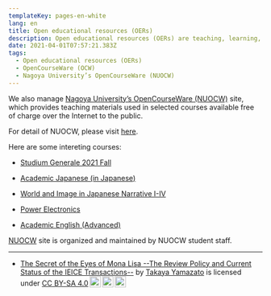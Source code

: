 ```yaml
---
templateKey: pages-en-white
lang: en
title: Open educational resources (OERs)
description: Open educational resources (OERs) are teaching, learning, or research materials that are available in the public domain or released with an intellectual property license that allows for free use, adaptation, and distribution. We are currently focusing on developing OERs and their related technologies.
date: 2021-04-01T07:57:21.383Z
tags:
  - Open educational resources (OERs)
  - OpenCourseWare (OCW)
  - Nagoya University’s OpenCourseWare (NUOCW)
---
```


We also manage [Nagoya University’s OpenCourseWare (NUOCW)](https://ocw.nagoya-u.jp/en) site, which provides teaching materials used in selected courses available free of charge over the Internet to the public.


For detail of NUOCW, please visit [here](https://ocw.nagoya-u.jp/en/about).

Here are some intereting courses:


- [Studium Generale 2021 Fall](https://ocw.nagoya-u.jp/en/courses/838-studium-generale-2021-fall-2022-1/)

- [Academic Japanese (in Japanese)](https://ocw.nagoya-u.jp/courses/441-%E3%82%A2%E3%82%AB%E3%83%87%E3%83%9F%E3%83%83%E3%82%AF%E6%97%A5%E6%9C%AC%E8%AA%9E%EF%BC%88%E8%AA%AD%E8%A7%A3%E3%83%BB%E6%96%87%E7%AB%A0%E8%A1%A8%E7%8F%BE%EF%BC%89%EF%BC%95%EF%BC%8F%E6%BC%A2%E5%AD%97%EF%BC%92%EF%BC%92%EF%BC%90%EF%BC%90-2018/)

- [World and Image in Japanese Narrative I-IV](https://ocw.nagoya-u.jp/en/courses/472-World-and-Image-in-Japanese-Narrative-I-IV-2013/)

- [Power Electronics](https://ocw.nagoya-u.jp/en/courses/422-Power-Electronics-2013/)

- [Academic English (Advanced)](https://ocw.nagoya-u.jp/en/courses/867-academic-english-advanced-2022/)


[NUOCW](https://ocw.nagoya-u.jp) site is organized and maintained by NUOCW student staff.

----

- <p xmlns:cc="http://creativecommons.org/ns#" xmlns:dct="http://purl.org/dc/terms/"><a property="dct:title" rel="cc:attributionURL" href="https://yamazato.nuee.nagoya-u.ac.jp/PDF/Secret-of-the-Eyes-of-Mona-Lisa.pdf">The Secret of the Eyes of Mona Lisa --The Review Policy and Current Status of the IEICE Transactions--</a> by <a rel="cc:attributionURL dct:creator" property="cc:attributionName" href="https://yamazato.nuee.nagoya-u.ac.jp/en/team/Takaya-Yamazato/">Takaya Yamazato</a> is licensed under <a href="https://creativecommons.org/licenses/by-sa/4.0/?ref=chooser-v1" target="_blank" rel="license noopener noreferrer" style="display:inline-block;">CC BY-SA 4.0<img style="height:22px!important;margin-left:3px;vertical-align:text-bottom;" src="https://mirrors.creativecommons.org/presskit/icons/cc.svg?ref=chooser-v1" alt=""><img style="height:22px!important;margin-left:3px;vertical-align:text-bottom;" src="https://mirrors.creativecommons.org/presskit/icons/by.svg?ref=chooser-v1" alt=""><img style="height:22px!important;margin-left:3px;vertical-align:text-bottom;" src="https://mirrors.creativecommons.org/presskit/icons/sa.svg?ref=chooser-v1" alt=""></a></p>
